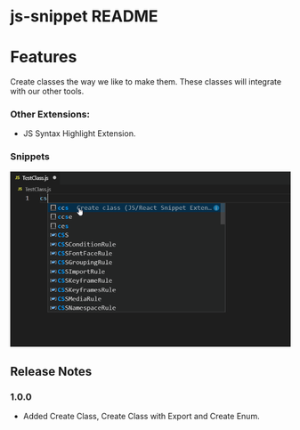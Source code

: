 # js-snippet README

# Features

Create classes the way we like to make them. These classes will integrate with our other tools.

### Other Extensions:
- JS Syntax Highlight Extension.

### Snippets

![Snippets](./images/createclass.gif)

## Release Notes

### 1.0.0

- Added Create Class, Create Class with Export and Create Enum.